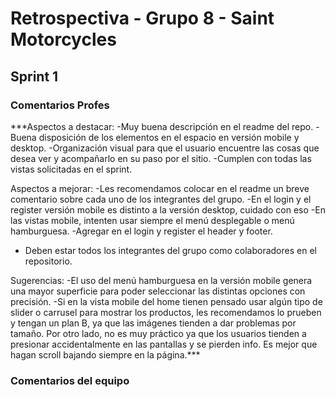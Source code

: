 # Retrospectiva - Grupo 8 - Saint Motorcycles

## Sprint 1
### Comentarios Profes

***Aspectos a destacar: 
-Muy buena descripción en el readme del repo.
-Buena disposición de los elementos en el espacio en versión mobile y desktop.
-Organización visual para que el usuario encuentre las cosas que desea ver y acompañarlo en su paso por el sitio.
-Cumplen con todas las vistas solicitadas en el sprint.

Aspectos a mejorar:
-Les recomendamos colocar en el readme un breve comentario sobre cada uno de los integrantes del grupo.
-En el login y el register versión mobile es distinto a la versión desktop, cuidado con eso
-En las vistas mobile, intenten usar siempre el menú desplegable o menú hamburguesa.
-Agregar en el login y register el header y footer.
- Deben estar todos los integrantes del grupo como colaboradores en el repositorio.

Sugerencias:
-El uso del menú hamburguesa en la versión mobile genera una mayor superficie para poder seleccionar las distintas opciones con precisión.
-Si en la vista mobile del home tienen pensado usar algún tipo de slider o carrusel para mostrar los productos, les recomendamos lo prueben y tengan un plan B, ya que las imágenes tienden a dar problemas por tamaño. Por otro lado, no es muy práctico ya que los usuarios tienden a presionar accidentalmente en las pantallas y se pierden info. Es mejor que hagan scroll bajando siempre en la página.***

### Comentarios del equipo


